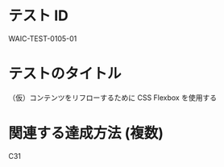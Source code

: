 # テスト ID

WAIC-TEST-0105-01

# テストのタイトル

（仮）コンテンツをリフローするために CSS Flexbox を使用する

# 関連する達成方法 (複数)

C31
